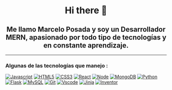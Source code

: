 <h1 align="center"> Hi there 👋</h1>

<h2 align="center">Me llamo Marcelo Posada  y soy un Desarrollador MERN, apasionado por todo tipo de tecnologías y en constante aprendizaje.</h2>

---
<!--technologies-->
### Algunas de las tecnologías que manejo :
  [![Javascript](https://img.shields.io/badge/Javascript-F7DF1E?style=for-the-badge&logo=javascript&logoColor=white)](https://developer.mozilla.org/es/docs/Web/JavaScript)
  [![HTML5](https://img.shields.io/badge/HTML5-E34F26?style=for-the-badge&logo=html5&logoColor=white)](https://html.com/)
  [![CSS3](https://img.shields.io/badge/CSS3-1572B6?style=for-the-badge&logo=css3&logoColor=white)](https://developer.mozilla.org/en-US/docs/Web/CSS)
  [![React](https://img.shields.io/badge/React-48CEF7?style=for-the-badge&logo=react&logoColor=white)](https://es.reactjs.org/)
  [![Node](https://img.shields.io/badge/Node.js-4CAF50?style=for-the-badge&logo=Node.js&logoColor=white)](https://nodejs.org/es/)
  [![MongoDB](https://img.shields.io/badge/MongoDB-4CAF50?style=for-the-badge&logo=MongoDB&logoColor=white)](https://www.mongodb.com/es)
  [![Python](https://img.shields.io/badge/Python-3776AB?style=for-the-badge&logo=python&logoColor=white)](https://www.python.org/)
  [![Flask](https://img.shields.io/badge/Flask-000000?style=for-the-badge&logo=flask&logoColor=white)](https://flask.palletsprojects.com/en/2.2.x/)
  [![MySQL](https://img.shields.io/badge/MySQL-4479A1?style=for-the-badge&logo=MySQL&logoColor=white)](https://www.mysql.com/)
  [![Git](https://img.shields.io/badge/Git-F05032?style=for-the-badge&logo=git&logoColor=white)](https://git-scm.com/)
  [![Vscode](https://img.shields.io/badge/Visual_Studio_Code-0078D4?style=for-the-badge&logo=visual%20studio%20code&logoColor=white)](https://code.visualstudio.com/)
  [![Jinja](https://img.shields.io/badge/Jinja-B41717?style=for-the-badge&logo=jinja&logoColor=white)](https://jinja.palletsprojects.com/en/3.1.x/)
  [![Inventor](https://img.shields.io/badge/autodesk-0696D7?style=for-the-badge&logo=autodesk&logoColor=white)](https://latinoamerica.autodesk.com/products/inventor/overview?term=1-YEAR&tab=subscription)
<!--technologies-->
